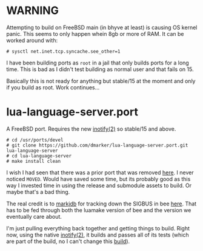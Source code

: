 [10]: https://github.com/freebsd/freebsd-ports/commit/c2cdd7dd7edc
[11]: https://github.com/markjdb
[12]: https://github.com/actboy168/bee.lua/pull/44/commits/99fc9ebe5619
[13]: https://man.freebsd.org/cgi/man.cgi?query=inotify&manpath=FreeBSD+15.0-STABLE
[14]: https://en.wikipedia.org/wiki/Rube_Goldberg_machine

# WARNING

Attempting to build on FreeBSD main (in bhyve at least) is causing OS kernel panic.
This seems to only happen whein 8gb or more of RAM.
It can be worked around with:
```
# sysctl net.inet.tcp.syncache.see_other=1
```

I have been building ports as `root` in a jail that only builds ports for a long time.
This is bad as I didn't test building as normal user and that fails on 15.

Basically this is not ready for anything but stable/15 at the moment and only if you
build as root. Work continues...

# lua-language-server.port

A FreeBSD port.
Requires the new [inotify(2)][13] so stable/15 and above.

```
# cd /usr/ports/devel
# git clone https://github.com/dmarker/lua-language-server.port.git lua-language-server
# cd lua-language-server
# make install clean
```

I wish I had seen that there was a prior port that was removed [here][10].
I never noticed `MOVED`. Would have saved some time, but its probably good
as this way I invested time in using the release and submodule assets to build.
Or maybe that's a bad thing.

The real credit is to [markjdb][11] for tracking down the SIGBUS in bee
[here][12]. That has to be fed through both the luamake version of bee
and the version we eventually care about.

I'm just pulling everything back together and getting things to build.
Right now, using the native [inotify(2)][13], it builds and passes all of
its tests (which are part of the build, no I can't change this [build][14]).
